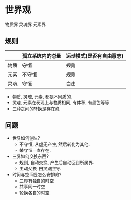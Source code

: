 # 世界观

物质界
灵魂界
元素界

## 规则

|      | 孤立系统内的总量 | 运动模式(是否有自由意志) |
| ---- | ---------------- | ------------------------ |
| 物质 | 守恒             | 规则                     |
| 元素 | 不守恒           | 规则                     |
| 灵魂 | 守恒             | 自由                     |

- 物质, 灵魂, 元素, 都是不同质的.
- 灵魂, 元素在表现上与物质相同, 有体积, 有颜色等等
- 三种之间的转换是存在的.

## 问题

- 世界如何创生?
  - 不守恒, 从虚无产生, 然后转化为其他.
  - 某守恒一直存在.
- 三界如何交换东西?
  - 规则, 自动交换, 产生后自动回到所属界.
  - 主动交换, 由灵魂主导.
- 时间与空间是怎么安排的?
  - 三界有独自的时空
  - 共享同一时空
  - 轮换各自的时空
